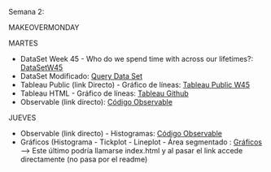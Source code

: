 Semana 2: 

MAKEOVERMONDAY

MARTES

* DataSet Week 45 - Who do we spend time with across our lifetimes?: [DataSetW45](https://download.data.world/s/amkf7cy2sua4ptlt4svam33ywnt4h7)
* DataSet Modificado: [Query Data Set](https://download.data.world/s/z5bofpu3osa6ipy6hzb2hmda56iusr)
* Tableau Public (link Directo) - Gráfico de líneas: [Tableau Public W45](https://public.tableau.com/app/profile/laura1716/viz/Semana2_16680960800440/LineChart?publish=yes)
* Tableau HTML - Gráfico de líneas: [Tableau Github](https://laurita911.github.io/infovis/S2/tableauhtml.html)
* Observable (link directo): [Código Observable](https://observablehq.com/d/80b2d7971d3bae33)

JUEVES

* Observable (link directo) - Histogramas: [Código Observable](https://observablehq.com/d/e2e5300ce09a268e)
* Gráficos (Histograma - Tickplot - Lineplot - Área segmentado : [Gráficos](https://laurita911.github.io/infovis/S2/histograma.html)
--> Este último podría llamarse index.html y al pasar el link accede directamente (no pasa por el readme)
